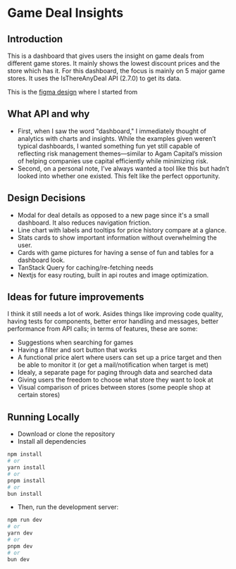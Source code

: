 # Game Deal Insights
## Introduction
This is a dashboard that gives users the insight on game deals from different game stores. It mainly shows the lowest discount prices and the store which has it. For this dashboard, the focus is mainly on 5 major game stores. It uses the IsThereAnyDeal API (2.7.0) to get its data.

This is the [figma design](https://www.figma.com/design/sobWKzSBrqHJ7OdMopy86B/Untitled?node-id=0-1&p=f&t=zy5mEsZvrWYA5htf-0) where I started from


## What API and why
- First, when I saw the word "dashboard," I immediately thought of analytics with charts and insights. While the examples given weren’t typical dashboards, I wanted something fun yet still capable of reflecting risk management themes—similar to Agam Capital’s mission of helping companies use capital efficiently while minimizing risk.
- Second, on a personal note, I’ve always wanted a tool like this but hadn’t looked into whether one existed. This felt like the perfect opportunity.
  
## Design Decisions
- Modal for deal details as opposed to a new page since it's a small dashboard. It also reduces navigation friction.
- Line chart with labels and tooltips for price history compare at a glance.
- Stats cards to show important information without overwhelming the user.
- Cards with game pictures for having a sense of fun and tables for a dashboard look.
- TanStack Query for caching/re-fetching needs
- Nextjs for easy routing, built in api routes and image optimization.

## Ideas for future improvements
I think it still needs a lot of work. Asides things like improving code quality, having tests for components, better error handling and messages, better performance from API calls; in terms of features, these are some:
- Suggestions when searching for games
- Having a filter and sort button that works
- A functional price alert where users can set up a price target and then be able to monitor it (or get a mail/notification when target is met)
- Idealy, a separate page for paging through data and searched data
- Giving users the freedom to choose what store they want to look at
- Visual comparison of prices between stores (some people shop at certain stores) 

## Running Locally
- Download or clone the repository
- Install all dependencies
```bash
npm install
# or
yarn install
# or
pnpm install
# or
bun install
```
- Then, run the development server:

```bash
npm run dev
# or
yarn dev
# or
pnpm dev
# or
bun dev
```
